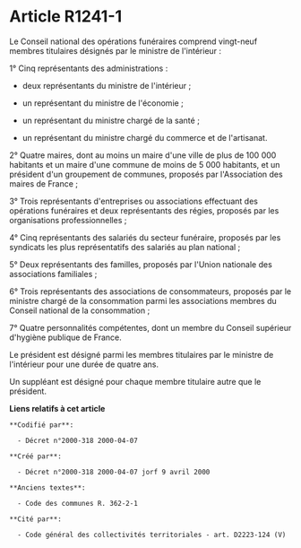 # Article R1241-1

Le Conseil national des opérations funéraires comprend vingt-neuf membres titulaires désignés par le ministre de
l'intérieur :

1° Cinq représentants des administrations :

- deux représentants du ministre de l'intérieur ;

- un représentant du ministre de l'économie ;

- un représentant du ministre chargé de la santé ;

- un représentant du ministre chargé du commerce et de l'artisanat.

2° Quatre maires, dont au moins un maire d'une ville de plus de 100 000 habitants et un maire d'une commune de moins de 5 000
habitants, et un président d'un groupement de communes, proposés par l'Association des maires de France ;

3° Trois représentants d'entreprises ou associations effectuant des opérations funéraires et deux représentants des régies,
proposés par les organisations professionnelles ;

4° Cinq représentants des salariés du secteur funéraire, proposés par les syndicats les plus représentatifs des salariés au
plan national ;

5° Deux représentants des familles, proposés par l'Union nationale des associations familiales ;

6° Trois représentants des associations de consommateurs, proposés par le ministre chargé de la consommation parmi les
associations membres du Conseil national de la consommation ;

7° Quatre personnalités compétentes, dont un membre du Conseil supérieur d'hygiène publique de France.

Le président est désigné parmi les membres titulaires par le ministre de l'intérieur pour une durée de quatre ans.

Un suppléant est désigné pour chaque membre titulaire autre que le président.

**Liens relatifs à cet article**

	**Codifié par**:

	  - Décret n°2000-318 2000-04-07

	**Créé par**:

	  - Décret n°2000-318 2000-04-07 jorf 9 avril 2000

	**Anciens textes**:

	  - Code des communes R. 362-2-1

	**Cité par**:

	  - Code général des collectivités territoriales - art. D2223-124 (V)
